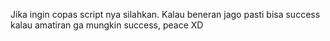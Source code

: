 
Jika ingin copas script nya silahkan. Kalau beneran jago pasti bisa success kalau amatiran ga mungkin success, peace XD
